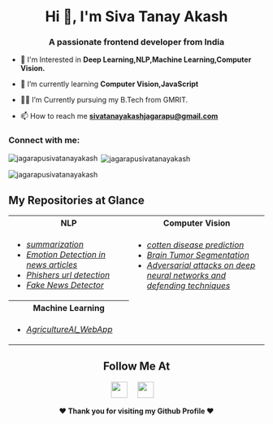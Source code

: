 <h1 align="center">Hi 👋, I'm Siva Tanay Akash</h1>
<h3 align="center">A passionate frontend developer from India</h3>

- 🔭 I'm Interested in **Deep Learning,NLP,Machine Learning,Computer Vision.**

- 🌱 I’m currently learning **Computer Vision,JavaScript**

- 😶‍🌫️ I’m Currently pursuing my B.Tech from GMRIT.

- 📫 How to reach me **sivatanayakashjagarapu@gmail.com**

<h3 align="left">Connect with me:</h3>
<p align="left">
</p>

<p><img align="left" src="https://github-readme-stats.vercel.app/api/top-langs?username=jagarapusivatanayakash&show_icons=true&locale=en&layout=compact" alt="jagarapusivatanayakash" /></p>

<p>&nbsp;<img align="center" src="https://github-readme-stats.vercel.app/api?username=jagarapusivatanayakash&show_icons=true&locale=en" alt="jagarapusivatanayakash" /></p>

<p><img align="center" src="https://github-readme-streak-stats.herokuapp.com/?user=jagarapusivatanayakash&" alt="jagarapusivatanayakash" /></p>

## My Repositories at Glance
<table>
  <tr>
    <th>NLP</th>
    <th>Computer Vision</th>
  </tr>
  <tr>
    <td> 
      <ul>
        <li><a target="_blank" href="https://github.com/jagarapusivatanayakash/summarization"><i>summarization</i></a></li>
        <li><a target="_blank" href="https://github.com/jagarapusivatanayakash/Emotion-Detection-in-news-articles"><i>Emotion Detection in news articles</i></a> </li>
        <li><a target="_blank" href="https://github.com/jagarapusivatanayakash/Phishers_url_detection"><i>Phishers url detection</i></a></li>
        <li><a target="_blank" href="https://github.com/jagarapusivatanayakash/Fake_News_Detector"><i>Fake News Detector</i></a></li>
      </ul> 
    </td>
    <td>
      <ul>
        <li><a target="_blank" href="https://github.com/jagarapusivatanayakash/cotten_disease_prediction"><i>cotten disease prediction</i></a></li>
        <li><a target="_blank" href="https://github.com/jagarapusivatanayakash/Brain_Tumor_Segmentation"><i>Brain Tumor Segmentation</i></a></li>
        <li><a target="_blank" href="https://github.com/jagarapusivatanayakash/Adversarial-attacks-on-deep-neural-networks-and-defending-techniques"><i>Adversarial attacks on deep neural networks and defending techniques</i></a></li>
      </ul>
    </td>
  </tr>
  <tr>
    <th>Machine Learning</th>
  </tr>
  <tr>
    <td>
      <ul>
        <li><a target="_blank" href = "https://github.com/jagarapusivatanayakash/AgricultureAI_WebApp"><i>AgricultureAI_WebApp</i></a></li>
      </ul>
    </td>
  <tr>
</table>
</div>

<div align="center">

## Follow Me At
<a href="https://www.linkedin.com/in/jagarapu-siva-tanay-akash-3544bb224/"><img height="32" width="32" src="https://cdn-icons-png.flaticon.com/512/174/174857.png" /></a>&nbsp;&nbsp;&nbsp;&nbsp;
<a href="https://www.instagram.com/siva_tanay_akash/"><img height="32" width="32" src="https://upload.wikimedia.org/wikipedia/commons/thumb/e/e7/Instagram_logo_2016.svg/768px-Instagram_logo_2016.svg.png" /></a>&nbsp;&nbsp;&nbsp;&nbsp;

</div>

<div align="center">
  
<b>❤️ Thank you for visiting my Github Profile ❤️</b>
</div>

